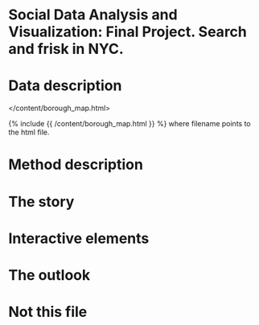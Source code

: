 # Social Data Analysis and Visualization: Final Project. Search and frisk in NYC.

# Data description 
</content/borough_map.html>

{% include {{ /content/borough_map.html }} %} where filename points to the html file.

# Method description

# The story

# Interactive elements

# The outlook

# Not this file

